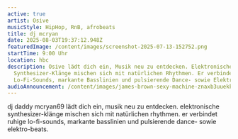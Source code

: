 ```yaml
---
active: true
artist: Osive
musicStyle: HipHop, RnB, afrobeats
title: dj mcryan
date: 2025-08-03T19:37:12.948Z
featuredImage: /content/images/screenshot-2025-07-13-152752.png
startTime: 9:00 Uhr
location: hbc
description: Osive lädt dich ein, Musik neu zu entdecken. Elektronische
  Synthesizer-Klänge mischen sich mit natürlichen Rhythmen. Er verbindet ruhige
  Lo-Fi-Sounds, markante Basslinien und pulsierende Dance- sowie Elektro-Beats.
audioAnnouncement: /content/images/james-brown-sexy-machine-znaxb3uuekk-.mp3
---
```

dj daddy mcryan69 lädt dich ein, musik neu zu entdecken. elektronische synthesizer-klänge mischen sich mit natürlichen rhythmen. er verbindet ruhige lo-fi-sounds, markante basslinien und pulsierende dance- sowie elektro-beats.